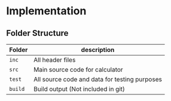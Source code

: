 # Implementation

## Folder Structure
Folder        | description
--------------| -----------------------------------------
`inc`         | All header files
`src`         | Main source code for calculator
`test`        | All source code and data for testing purposes
`build`       | Build output (Not included in git)
